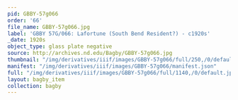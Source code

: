 ```yaml
---
pid: GBBY-57g066
order: '66'
file_name: GBBY-57g066.jpg
label: 'GBBY 57G/066: Lafortune (South Bend Resident?) - c1920s'
_date: 1920s
object_type: glass plate negative
source: http://archives.nd.edu/Bagby/GBBY-57g066.jpg
thumbnail: "/img/derivatives/iiif/images/GBBY-57g066/full/250,/0/default.jpg"
manifest: "/img/derivatives/iiif/images/GBBY-57g066/manifest.json"
full: "/img/derivatives/iiif/images/GBBY-57g066/full/1140,/0/default.jpg"
layout: bagby_item
collection: bagby
---
```


